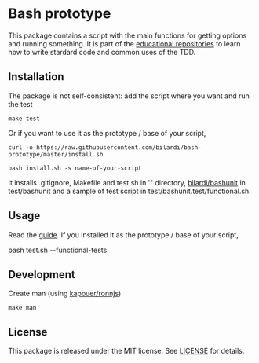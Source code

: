 # Bash prototype

This package contains a script with the main functions for getting options and running something.
It is part of the [educational repositories](https://github.com/pandle/materials) to learn how to write stardard code and common uses of the TDD.

## Installation

The package is not self-consistent: add the script where you want and run the test

    make test

Or if you want to use it as the prototype / base of your script, 

    curl -o https://raw.githubusercontent.com/bilardi/bash-prototype/master/install.sh
   
    bash install.sh -s name-of-your-script

It installs .gitignore, Makefile and test.sh in '.' directory, [bilardi/bashunit](https://github.com/bilardi/bashunit) in test/bashunit and a sample of test script in test/bashunit.test/functional.sh.

## Usage

Read the [guide](my-script.1.md).
If you installed it as the prototype / base of your script,

   bash test.sh --functional-tests

## Development

Create man (using [kapouer/ronnjs](https://github.com/kapouer/ronnjs))

    make man

## License

This package is released under the MIT license.  See [LICENSE](LICENSE) for details.

